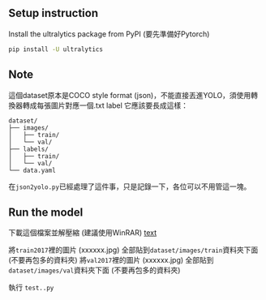 ## Setup instruction
Install the ultralytics package from PyPI (要先準備好Pytorch)
```sh
pip install -U ultralytics
```

## Note
這個dataset原本是COCO style format (json)，不能直接丟進YOLO，須使用轉換器轉成每張圖片對應一個.txt label
它應該要長成這樣：
```
dataset/
├── images/
│   ├── train/
│   └── val/
├── labels/
│   ├── train/
│   └── val/
└── data.yaml
```
在```json2yolo.py```已經處理了這件事，只是記錄一下，各位可以不用管這一塊。

## Run the model
下載這個檔案並解壓縮 (建議使用WinRAR)
[text](https://drive.google.com/file/d/1zmgVjSa2nh4hwUGe5Pv9Msf3DVUH5B7M/view?usp=drive_link)

將```train2017```裡的圖片 (xxxxxx.jpg) 全部貼到```dataset/images/train```資料夾下面 (不要再包多的資料夾)
將```val2017```裡的圖片 (xxxxxx.jpg) 全部貼到```dataset/images/val```資料夾下面 (不要再包多的資料夾)

執行 ```test..py```






